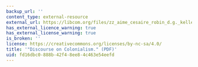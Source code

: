 ```yaml
---
backup_url: ''
content_type: external-resource
external_url: https://libcom.org/files/zz_aime_cesaire_robin_d.g._kelley_discourse_on_colbook4me.org_.pdf
has_external_licence_warning: true
has_external_license_warning: true
is_broken: ''
license: https://creativecommons.org/licenses/by-nc-sa/4.0/
title: '"Discourse on Colonialism." (PDF)'
uid: fd16dbc0-888b-42f4-8ee8-4c463e54eefd
---
```


